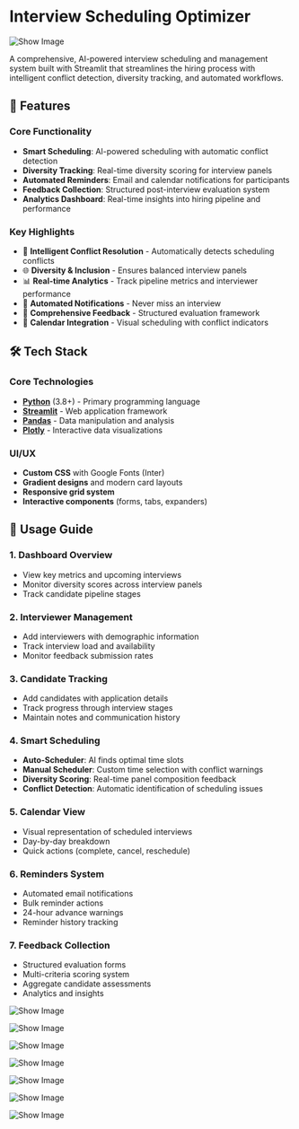 # Interview Scheduling Optimizer

![Show Image](assets/iso0.png)

A comprehensive, AI-powered interview scheduling and management system built with Streamlit that streamlines the hiring process with intelligent conflict detection, diversity tracking, and automated workflows.


## 🚀 Features

### Core Functionality
- **Smart Scheduling**: AI-powered scheduling with automatic conflict detection
- **Diversity Tracking**: Real-time diversity scoring for interview panels
- **Automated Reminders**: Email and calendar notifications for participants
- **Feedback Collection**: Structured post-interview evaluation system
- **Analytics Dashboard**: Real-time insights into hiring pipeline and performance

### Key Highlights
- 🤖 **Intelligent Conflict Resolution** - Automatically detects scheduling conflicts
- 🌐 **Diversity & Inclusion** - Ensures balanced interview panels
- 📊 **Real-time Analytics** - Track pipeline metrics and interviewer performance
- 🔔 **Automated Notifications** - Never miss an interview
- 📝 **Comprehensive Feedback** - Structured evaluation framework
- 📅 **Calendar Integration** - Visual scheduling with conflict indicators

## 🛠️ Tech Stack

### Core Technologies
- **[Python](https://www.python.org/)** (3.8+) - Primary programming language
- **[Streamlit](https://streamlit.io/)** - Web application framework
- **[Pandas](https://pandas.pydata.org/)** - Data manipulation and analysis
- **[Plotly](https://plotly.com/)** - Interactive data visualizations


### UI/UX
- **Custom CSS** with Google Fonts (Inter)
- **Gradient designs** and modern card layouts
- **Responsive grid system**
- **Interactive components** (forms, tabs, expanders)


## 🎯 Usage Guide

### 1. Dashboard Overview
- View key metrics and upcoming interviews
- Monitor diversity scores across interview panels
- Track candidate pipeline stages

### 2. Interviewer Management
- Add interviewers with demographic information
- Track interview load and availability
- Monitor feedback submission rates

### 3. Candidate Tracking
- Add candidates with application details
- Track progress through interview stages
- Maintain notes and communication history

### 4. Smart Scheduling
- **Auto-Scheduler**: AI finds optimal time slots
- **Manual Scheduler**: Custom time selection with conflict warnings
- **Diversity Scoring**: Real-time panel composition feedback
- **Conflict Detection**: Automatic identification of scheduling issues

### 5. Calendar View
- Visual representation of scheduled interviews
- Day-by-day breakdown
- Quick actions (complete, cancel, reschedule)

### 6. Reminders System
- Automated email notifications
- Bulk reminder actions
- 24-hour advance warnings
- Reminder history tracking

### 7. Feedback Collection
- Structured evaluation forms
- Multi-criteria scoring system
- Aggregate candidate assessments
- Analytics and insights

![Show Image](assets/iso1.png)

![Show Image](assets/iso2.png)

![Show Image](assets/iso3.png)

![Show Image](assets/iso4.png)

![Show Image](assets/iso5.png)

![Show Image](assets/iso6.png)

![Show Image](assets/iso7.png)
